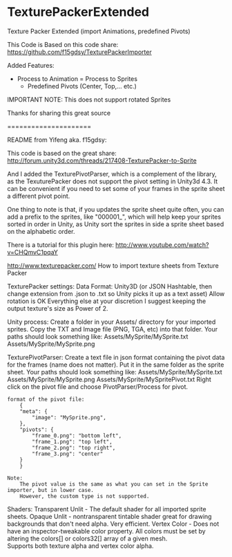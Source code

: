 TexturePackerExtended
=====================

Texture Packer Extended (import Animations, predefined Pivots)

This Code is Based on this code share: https://github.com/f15gdsy/TexturePackerImporter

Added Features:
  + Process to Animation
  = Process to Sprites
    + Predefined Pivots (Center, Top,... etc.)

IMPORTANT NOTE: 
This does not support rotated Sprites

Thanks for sharing this great source

=====================

README from Yifeng aka. f15gdsy:

This code is based on the great share: http://forum.unity3d.com/threads/217408-TexturePacker-to-Sprite

And I added the TexturePivotParser, which is a complement of the library, as the TexuturePacker does not support the pivot setting in Unity3d 4.3.
It can be convenient if you need to set some of your frames in the sprite sheet a different pivot point.

One thing to note is that, if you updates the sprite sheet quite often, 
you can add a prefix to the sprites, like "000001_", 
which will help keep your sprites sorted in order in Unity, 
as Unity sort the sprites in side a sprite sheet based on the alphabetic order.


There is a tutorial for this plugin here:
http://www.youtube.com/watch?v=CHQmvC1pqaY

http://www.texturepacker.com/
How to import texture sheets from Texture Packer

TexturePacker settings:
	Data Format:  Unity3D   (or JSON Hashtable, then change extension from .json to .txt so Unity picks it up as a text asset)
	Allow rotation is OK
	Everything else at your discretion
	I suggest keeping the output texture's size as Power of 2.
	
	
Unity process:
	Create a folder in your Assets/ directory for your imported sprites.
	Copy the TXT and Image file (PNG, TGA, etc) into that folder.
	Your paths should look something like:
		Assets/MySprite/MySprite.txt
		Assets/MySprite/MySprite.png
		
	

TexturePivotParser:
	Create a text file in json format containing the pivot data for the frames (name does not matter).
	Put it in the same folder as the sprite sheet.
	Your paths should look something like:
		Assets/MySprite/MySprite.txt
		Assets/MySprite/MySprite.png
		Assets/MySprite/MySpritePivot.txt
	Right click on the pivot file and choose PivotParser/Process for pivot.
	
	format of the pivot file:
		{
		"meta": {
			"image": "MySprite.png",	
		},
		"pivots": {
			"frame_0.png": "bottom left",
			"frame_1.png": "top left",
			"frame_2.png": "top right",
			"frame_3.png": "center"	
		}
		}
	
	Note: 
		The pivot value is the same as what you can set in the Sprite importer, but in lower case.
		However, the custom type is not supported.
			

	

Shaders:
	Transparent Unlit - 
		The default shader for all imported sprite sheets.
	Opaque Unlit - 
		nontransparent tintable shader great for drawing backgrounds that don't need alpha.  Very efficient.
	Vertex Color - 
		Does not have an inspector-tweakable color property.  All colors must be set by altering the colors[] or colors32[] array of a given mesh.  
		Supports both texture alpha and vertex color alpha.
